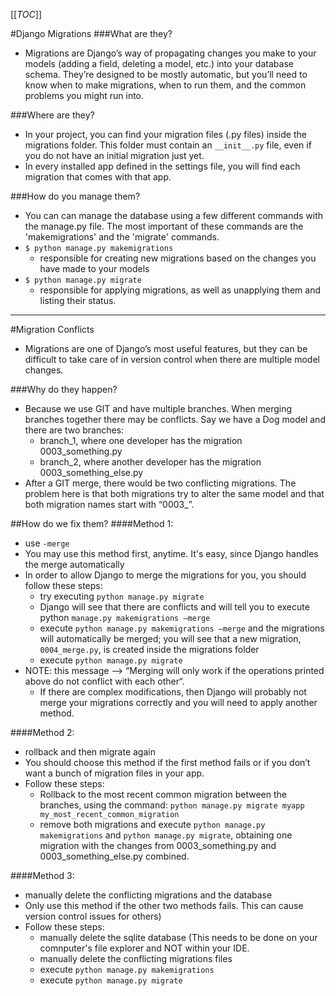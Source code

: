 [[_TOC_]]

#Django Migrations
###What are they?
- Migrations are Django’s way of propagating changes you make to your models (adding a field, deleting a model, etc.) into your database schema. They’re designed to be mostly automatic, but you’ll need to know when to make migrations, when to run them, and the common problems you might run into.

###Where are they?
- In your project, you can find your migration files (.py files) inside the migrations folder. This folder must contain an `__init__.py` file, even if you do not have an initial migration just yet.
- In every installed app defined in the settings file, you will find each migration that comes with that app.

###How do you manage them?
- You can can manage the database using a few different commands with the manage.py file.  The most important of these commands are the 'makemigrations' and the 'migrate' commands.
- `$ python manage.py makemigrations`
   - responsible for creating new migrations based on the changes you have made to your models
- `$ python manage.py migrate` 
   - responsible for applying migrations, as well as unapplying them and listing their status.
---
#Migration Conflicts 
- Migrations are one of Django’s most useful features, but they can be difficult to take care of in version control when there are multiple model changes. 

###Why do they happen?
- Because we use GIT and have multiple branches. When merging branches together there may be conflicts. Say we have a Dog model and there are two branches:
   - branch_1, where one developer has the migration 0003_something.py
   - branch_2, where another developer has the migration 0003_something_else.py
- After a GIT merge, there would be two conflicting migrations. The problem here is that both migrations try to alter the same model and that both migration names start with “0003_”.

##How do we fix them?
####Method 1:
- use `-merge`
- You may use this method first, anytime. It's easy, since Django handles the merge automatically
- In order to allow Django to merge the migrations for you, you should follow these steps:
   - try executing `python manage.py migrate` 
   - Django will see that there are conflicts and will tell you to execute python `manage.py makemigrations –merge`
   - execute `python manage.py makemigrations –merge` and the migrations will automatically be merged; you will see that a new migration, `0004_merge.py`, is created inside the migrations folder
   - execute `python manage.py migrate`
- NOTE: this message --> “Merging will only work if the operations printed above do not conflict with each other“. 
   - If there are complex modifications, then Django will probably not merge your migrations correctly and you will need to apply another method.

####Method 2:
- rollback and then migrate again
- You should choose this method if the first method fails or if you don’t want a bunch of migration files in your app.
- Follow these steps:
   - Rollback to the most recent common migration between the branches, using the command: `python manage.py migrate myapp my_most_recent_common_migration`
   - remove both migrations and execute `python manage.py makemigrations` and `python manage.py migrate`, obtaining one migration with the changes from 0003_something.py and 0003_something_else.py combined. 

####Method 3:
- manually delete the conflicting migrations and the database
- Only use this method if the other two methods fails.  This can cause version control issues for others)
- Follow these steps:
  - manually delete the sqlite database (This needs to be done on your comnputer's file explorer and NOT within your IDE. 
  - manually delete the conflicting migrations files
  - execute `python manage.py makemigrations`
  - execute `python manage.py migrate`

















